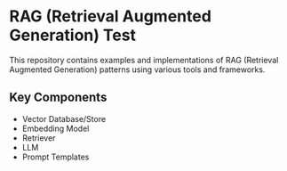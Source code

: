 
# RAG (Retrieval Augmented Generation) Test

This repository contains examples and implementations of RAG (Retrieval Augmented Generation) patterns using various tools and frameworks.

## Key Components

- Vector Database/Store 
- Embedding Model
- Retriever
- LLM
- Prompt Templates